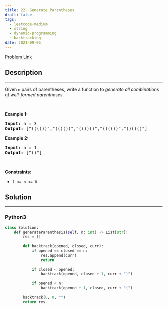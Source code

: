 ```yaml
---
title: 22. Generate Parentheses
draft: false
tags: 
  - leetcode-medium
  - string
  - dynamic-programming
  - backtracking
date: 2021-09-05
---
```


[Problem Link](https://leetcode.com/problems/generate-parentheses/)

## Description

---
<p>Given <code>n</code> pairs of parentheses, write a function to <em>generate all combinations of well-formed parentheses</em>.</p>

<p>&nbsp;</p>
<p><strong class="example">Example 1:</strong></p>
<pre><strong>Input:</strong> n = 3
<strong>Output:</strong> ["((()))","(()())","(())()","()(())","()()()"]
</pre><p><strong class="example">Example 2:</strong></p>
<pre><strong>Input:</strong> n = 1
<strong>Output:</strong> ["()"]
</pre>
<p>&nbsp;</p>
<p><strong>Constraints:</strong></p>

<ul>
	<li><code>1 &lt;= n &lt;= 8</code></li>
</ul>


## Solution

---
### Python3
``` py title='generate-parentheses'
class Solution:
    def generateParenthesis(self, n: int) -> List[str]:
        res = []
        
        def backtrack(opened, closed, curr):
            if opened == closed == n:
                res.append(curr)
                return
            
            if closed < opened:
                backtrack(opened, closed + 1, curr + ")")
            
            if opened < n:
                backtrack(opened + 1, closed, curr + "(")
            
        backtrack(0, 0, "")
        return res
```

